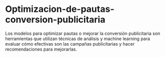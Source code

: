 # Optimizacion-de-pautas-conversion-publicitaria
Los modelos para optimizar pautas o mejorar la conversión publicitaria son herramientas que utilizan técnicas de análisis y machine learning para evaluar cómo efectivas son las campañas publicitarias y hacer recomendaciones para mejorarlas.
